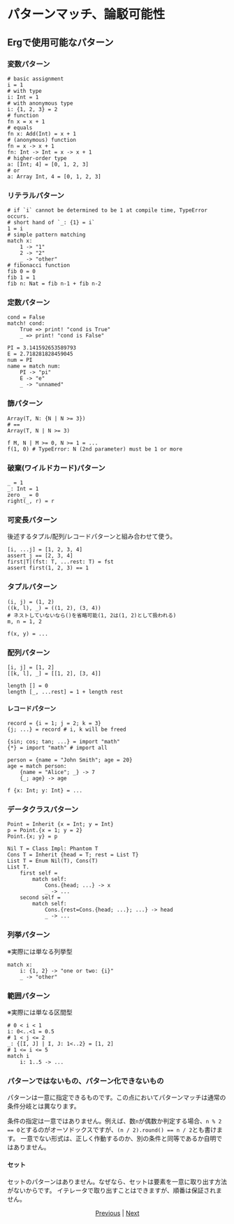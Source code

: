# パターンマッチ、論駁可能性

## Ergで使用可能なパターン

### 変数パターン

```erg
# basic assignment
i = 1
# with type
i: Int = 1
# with anonymous type
i: {1, 2, 3} = 2
# function
fn x = x + 1
# equals
fn x: Add(Int) = x + 1
# (anonymous) function
fn = x -> x + 1
fn: Int -> Int = x -> x + 1
# higher-order type
a: [Int; 4] = [0, 1, 2, 3]
# or
a: Array Int, 4 = [0, 1, 2, 3]
```

### リテラルパターン

```erg
# if `i` cannot be determined to be 1 at compile time, TypeError occurs.
# short hand of `_: {1} = i`
1 = i
# simple pattern matching
match x:
    1 -> "1"
    2 -> "2"
    _ -> "other"
# fibonacci function
fib 0 = 0
fib 1 = 1
fib n: Nat = fib n-1 + fib n-2
```

### 定数パターン

```erg
cond = False
match! cond:
    True => print! "cond is True"
    _ => print! "cond is False"

PI = 3.141592653589793
E = 2.718281828459045
num = PI
name = match num:
    PI -> "pi"
    E -> "e"
    _ -> "unnamed"
```

### 篩パターン

```erg
Array(T, N: {N | N >= 3})
# ==
Array(T, N | N >= 3)

f M, N | M >= 0, N >= 1 = ...
f(1, 0) # TypeError: N (2nd parameter) must be 1 or more
```

### 破棄(ワイルドカード)パターン

```erg
_ = 1
_: Int = 1
zero _ = 0
right(_, r) = r
```

### 可変長パターン

後述するタプル/配列/レコードパターンと組み合わせて使う。

```erg
[i, ...j] = [1, 2, 3, 4]
assert j == [2, 3, 4]
first|T|(fst: T, ...rest: T) = fst
assert first(1, 2, 3) == 1
```

### タプルパターン

```erg
(i, j) = (1, 2)
((k, l), _) = ((1, 2), (3, 4))
# ネストしていないなら()を省略可能(1, 2は(1, 2)として扱われる)
m, n = 1, 2

f(x, y) = ...
```

### 配列パターン

```erg
[i, j] = [1, 2]
[[k, l], _] = [[1, 2], [3, 4]]

length [] = 0
length [_, ...rest] = 1 + length rest
```

#### レコードパターン

```erg
record = {i = 1; j = 2; k = 3}
{j; ...} = record # i, k will be freed

{sin; cos; tan; ...} = import "math"
{*} = import "math" # import all

person = {name = "John Smith"; age = 20}
age = match person:
    {name = "Alice"; _} -> 7
    {_; age} -> age

f {x: Int; y: Int} = ...
```

### データクラスパターン

```erg
Point = Inherit {x = Int; y = Int}
p = Point.{x = 1; y = 2}
Point.{x; y} = p

Nil T = Class Impl: Phantom T
Cons T = Inherit {head = T; rest = List T}
List T = Enum Nil(T), Cons(T)
List T.
    first self =
        match self:
            Cons.{head; ...} -> x
            _ -> ...
    second self =
        match self:
            Cons.{rest=Cons.{head; ...}; ...} -> head
            _ -> ...
```

### 列挙パターン

※実際には単なる列挙型

```erg
match x:
    i: {1, 2} -> "one or two: {i}"
    _ -> "other"
```

### 範囲パターン

※実際には単なる区間型

```erg
# 0 < i < 1
i: 0<..<1 = 0.5
# 1 < j <= 2
_: {[I, J] | I, J: 1<..2} = [1, 2]
# 1 <= i <= 5
match i
    i: 1..5 -> ...
```

### パターンではないもの、パターン化できないもの

パターンは一意に指定できるものです。この点においてパターンマッチは通常の条件分岐とは異なります。

条件の指定は一意ではありません。例えば、数`n`が偶数か判定する場合、`n % 2 == 0`とするのがオーソドックスですが、`(n / 2).round() == n / 2`とも書けます。
一意でない形式は、正しく作動するのか、別の条件と同等であるか自明ではありません。

#### セット

セットのパターンはありません。なぜなら、セットは要素を一意に取り出す方法がないからです。
イテレータで取り出すことはできますが、順番は保証されません。

<p align='center'>
    <a href='./25_object_system.md'>Previous</a> | <a href='./27_comprehension.md'>Next</a>
</p>
